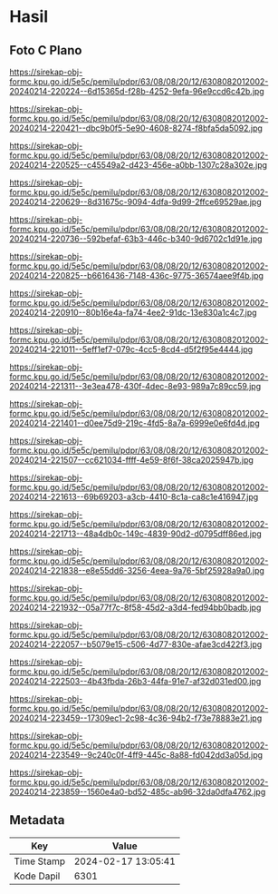 # Hasil

## Foto C Plano

https://sirekap-obj-formc.kpu.go.id/5e5c/pemilu/pdpr/63/08/08/20/12/6308082012002-20240214-220224--6d15365d-f28b-4252-9efa-96e9ccd6c42b.jpg

https://sirekap-obj-formc.kpu.go.id/5e5c/pemilu/pdpr/63/08/08/20/12/6308082012002-20240214-220421--dbc9b0f5-5e90-4608-8274-f8bfa5da5092.jpg

https://sirekap-obj-formc.kpu.go.id/5e5c/pemilu/pdpr/63/08/08/20/12/6308082012002-20240214-220525--c45549a2-d423-456e-a0bb-1307c28a302e.jpg

https://sirekap-obj-formc.kpu.go.id/5e5c/pemilu/pdpr/63/08/08/20/12/6308082012002-20240214-220629--8d31675c-9094-4dfa-9d99-2ffce69529ae.jpg

https://sirekap-obj-formc.kpu.go.id/5e5c/pemilu/pdpr/63/08/08/20/12/6308082012002-20240214-220736--592befaf-63b3-446c-b340-9d6702c1d91e.jpg

https://sirekap-obj-formc.kpu.go.id/5e5c/pemilu/pdpr/63/08/08/20/12/6308082012002-20240214-220825--b6616436-7148-436c-9775-36574aee9f4b.jpg

https://sirekap-obj-formc.kpu.go.id/5e5c/pemilu/pdpr/63/08/08/20/12/6308082012002-20240214-220910--80b16e4a-fa74-4ee2-91dc-13e830a1c4c7.jpg

https://sirekap-obj-formc.kpu.go.id/5e5c/pemilu/pdpr/63/08/08/20/12/6308082012002-20240214-221011--5eff1ef7-079c-4cc5-8cd4-d5f2f95e4444.jpg

https://sirekap-obj-formc.kpu.go.id/5e5c/pemilu/pdpr/63/08/08/20/12/6308082012002-20240214-221311--3e3ea478-430f-4dec-8e93-989a7c89cc59.jpg

https://sirekap-obj-formc.kpu.go.id/5e5c/pemilu/pdpr/63/08/08/20/12/6308082012002-20240214-221401--d0ee75d9-219c-4fd5-8a7a-6999e0e6fd4d.jpg

https://sirekap-obj-formc.kpu.go.id/5e5c/pemilu/pdpr/63/08/08/20/12/6308082012002-20240214-221507--cc621034-ffff-4e59-8f6f-38ca2025947b.jpg

https://sirekap-obj-formc.kpu.go.id/5e5c/pemilu/pdpr/63/08/08/20/12/6308082012002-20240214-221613--69b69203-a3cb-4410-8c1a-ca8c1e416947.jpg

https://sirekap-obj-formc.kpu.go.id/5e5c/pemilu/pdpr/63/08/08/20/12/6308082012002-20240214-221713--48a4db0c-149c-4839-90d2-d0795dff86ed.jpg

https://sirekap-obj-formc.kpu.go.id/5e5c/pemilu/pdpr/63/08/08/20/12/6308082012002-20240214-221838--e8e55dd6-3256-4eea-9a76-5bf25928a9a0.jpg

https://sirekap-obj-formc.kpu.go.id/5e5c/pemilu/pdpr/63/08/08/20/12/6308082012002-20240214-221932--05a77f7c-8f58-45d2-a3d4-fed94bb0badb.jpg

https://sirekap-obj-formc.kpu.go.id/5e5c/pemilu/pdpr/63/08/08/20/12/6308082012002-20240214-222057--b5079e15-c506-4d77-830e-afae3cd422f3.jpg

https://sirekap-obj-formc.kpu.go.id/5e5c/pemilu/pdpr/63/08/08/20/12/6308082012002-20240214-222503--4b43fbda-26b3-44fa-91e7-af32d031ed00.jpg

https://sirekap-obj-formc.kpu.go.id/5e5c/pemilu/pdpr/63/08/08/20/12/6308082012002-20240214-223459--17309ec1-2c98-4c36-94b2-f73e78883e21.jpg

https://sirekap-obj-formc.kpu.go.id/5e5c/pemilu/pdpr/63/08/08/20/12/6308082012002-20240214-223549--9c240c0f-4ff9-445c-8a88-fd042dd3a05d.jpg

https://sirekap-obj-formc.kpu.go.id/5e5c/pemilu/pdpr/63/08/08/20/12/6308082012002-20240214-223859--1560e4a0-bd52-485c-ab96-32da0dfa4762.jpg


## Metadata

| Key        | Value               |
| ---------- | ------------------- |
| Time Stamp | 2024-02-17 13:05:41 |
| Kode Dapil | 6301                |



